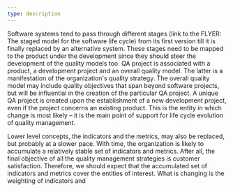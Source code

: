 ```yaml
---
type: description
---
```

Software systems tend to pass through different stages (link to the FLYER: The staged model for the software life cycle) from its first version till it is finally replaced by an alternative system. These stages need to be mapped to the product under the development since they should steer the development of the quality models too. QA project is associated with a product, a development project and an overall quality model. The latter is a manifestation of the organization's quality strategy. The overall quality model may include quality objectives that span beyond software projects, but will be influential in the creation of the particular QA project. A unique QA project is created upon the establishment of a new development project, even if the project concerns an existing product. This is the entity in which change is most likely – it is the main point of support for life cycle evolution of quality management.

Lower level concepts, the indicators and the metrics, may also be replaced, but probably at a slower pace. With time, the organization is likely to accumulate a relatively stable set of indicators and metrics. After all, the final objective of all the quality management strategies is customer satisfaction. Therefore, we should expect that the accumulated set of indicators and metrics cover the entities of interest. What is changing is the weighting of indicators and